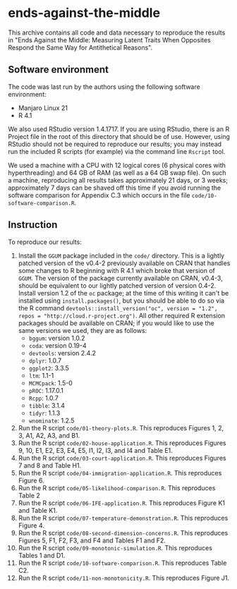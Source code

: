 # ends-against-the-middle

This archive contains all code and data necessary to reproduce the results in
"Ends Against the Middle: Measuring Latent Traits When Opposites Respond the
Same  Way for Antithetical Reasons".

## Software environment

The code was last run by the authors using the following software environment:

- Manjaro Linux 21
- R 4.1

We also used RStudio version 1.4.1717. If you are using RStudio, there is an
R Project file in the root of this directory that should be of use. However,
using RStudio should not be required to reproduce our results; you may instead
run the included R scripts (for example) via the command line `Rscript` tool.

We used a machine with a CPU with 12 logical cores (6 physical cores with
hyperthreading) and 64 GB of RAM (as well as a 64 GB swap file). On such a
machine, reproducing all results takes approximately 21 days, or 3 weeks;
approximately 7 days can be shaved off this time if you avoid running the
software comparison for Appendix C.3 which occurs in the file
`code/10-software-comparison.R`.

## Instruction

To reproduce our results:

 1. Install the `GGUM` package included in the `code/` directory. This is a
    lightly patched version of the v0.4-2 previously available on CRAN that
    handles some changes to R beginning with R 4.1 which broke that version of
    `GGUM`. The version of the package currently available on CRAN, v0.4-3,
    should be equivalent to our lightly patched version of version 0.4-2.
    Install version 1.2 of the `oc` package; at the time of this writing it
    can't be installed using `install.packages()`, but you should be able to do
    so via the R command `devtools::install_version("oc", version = "1.2", repos = "http://cloud.r-project.org")`.
    All other required R extension packages should be available on CRAN;
    if you would like to use the same versions we used, they are as follows:
    - `bggum`: version 1.0.2
    - `coda`: version 0.19-4
    - `devtools`: version 2.4.2
    - `dplyr`: 1.0.7
    - `ggplot2`: 3.3.5
    - `ltm`: 1.1-1
    - `MCMCpack`: 1.5-0
    - `pROC`: 1.17.0.1
    - `Rcpp`: 1.0.7
    - `tibble`: 3.1.4
    - `tidyr`: 1.1.3
    - `wnominate`: 1.2.5
 2. Run the R script `code/01-theory-plots.R`. This reproduces Figures 1, 2, 3,
    A1, A2, A3, and B1.
 3. Run the R script `code/02-house-application.R`. This reproduces Figures 9,
    10, E1, E2, E3, E4, E5, I1, I2, I3, and I4 and Table E1.
 4. Run the R script `code/03-court-application.R`. This reproduces Figures 7
    and 8 and Table H1.
 5. Run the R script `code/04-immigration-application.R`. This reproduces
    Figure 6.
 6. Run the R script `code/05-likelihood-comparison.R`. This reproduces Table 2
 7. Run the R script `code/06-IFE-application.R`. This reproduces Figure K1 and
    Table K1.
 8. Run the R script `code/07-temperature-demonstration.R`. This reproduces
    Figure 4.
 9. Run the R script `code/08-second-dimension-concerns.R`. This reproduces
    Figures 5, F1, F2, F3, and F4 and Tables F1 and F2.
10. Run the R script `code/09-monotonic-simulation.R`. This reproduces Tables 1
    and D1.
11. Run the R script `code/10-software-comparison.R`. This reproduces Table C2.
12. Run the R script `code/11-non-monotonicity.R`. This reproduces Figure J1.

